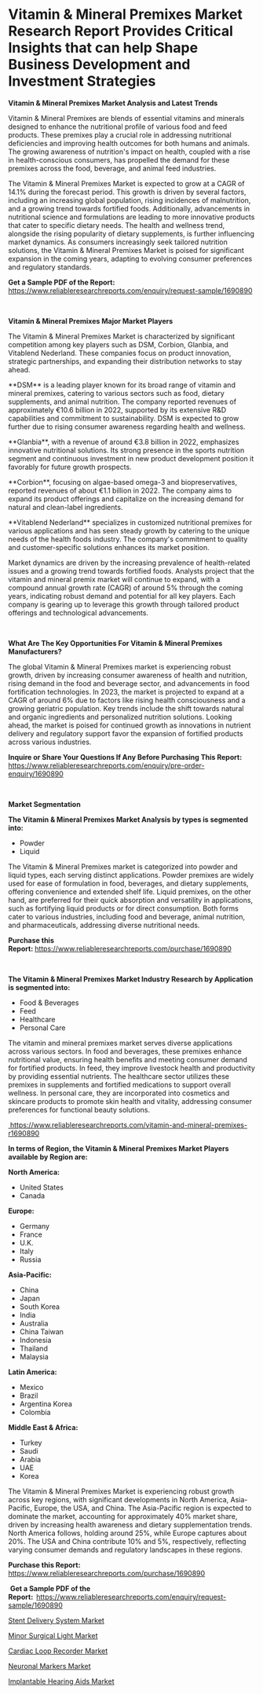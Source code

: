 <p><h1>Vitamin & Mineral Premixes Market Research Report Provides Critical Insights that can help Shape Business Development and Investment Strategies</h1></p><p><strong>Vitamin & Mineral Premixes Market Analysis and Latest Trends</strong></p>
<p><p>Vitamin & Mineral Premixes are blends of essential vitamins and minerals designed to enhance the nutritional profile of various food and feed products. These premixes play a crucial role in addressing nutritional deficiencies and improving health outcomes for both humans and animals. The growing awareness of nutrition's impact on health, coupled with a rise in health-conscious consumers, has propelled the demand for these premixes across the food, beverage, and animal feed industries.</p><p>The Vitamin & Mineral Premixes Market is expected to grow at a CAGR of 14.1% during the forecast period. This growth is driven by several factors, including an increasing global population, rising incidences of malnutrition, and a growing trend towards fortified foods. Additionally, advancements in nutritional science and formulations are leading to more innovative products that cater to specific dietary needs. The health and wellness trend, alongside the rising popularity of dietary supplements, is further influencing market dynamics. As consumers increasingly seek tailored nutrition solutions, the Vitamin & Mineral Premixes Market is poised for significant expansion in the coming years, adapting to evolving consumer preferences and regulatory standards.</p></p>
<p><strong>Get a Sample PDF of the Report:&nbsp;</strong> <a href="https://www.reliableresearchreports.com/enquiry/request-sample/1690890?utm_campaign=3545&utm_medium=2&utm_source=Github&utm_content=ia&utm_term=07042025&utm_id=vitamin-mineral-premixes">https://www.reliableresearchreports.com/enquiry/request-sample/1690890</a></p>
<p>&nbsp;</p>
<p><strong>Vitamin & Mineral Premixes Major Market Players</strong></p>
<p><p>The Vitamin & Mineral Premixes Market is characterized by significant competition among key players such as DSM, Corbion, Glanbia, and Vitablend Nederland. These companies focus on product innovation, strategic partnerships, and expanding their distribution networks to stay ahead.</p><p>**DSM** is a leading player known for its broad range of vitamin and mineral premixes, catering to various sectors such as food, dietary supplements, and animal nutrition. The company reported revenues of approximately €10.6 billion in 2022, supported by its extensive R&D capabilities and commitment to sustainability. DSM is expected to grow further due to rising consumer awareness regarding health and wellness.</p><p>**Glanbia**, with a revenue of around €3.8 billion in 2022, emphasizes innovative nutritional solutions. Its strong presence in the sports nutrition segment and continuous investment in new product development position it favorably for future growth prospects.</p><p>**Corbion**, focusing on algae-based omega-3 and biopreservatives, reported revenues of about €1.1 billion in 2022. The company aims to expand its product offerings and capitalize on the increasing demand for natural and clean-label ingredients.</p><p>**Vitablend Nederland** specializes in customized nutritional premixes for various applications and has seen steady growth by catering to the unique needs of the health foods industry. The company's commitment to quality and customer-specific solutions enhances its market position.</p><p>Market dynamics are driven by the increasing prevalence of health-related issues and a growing trend towards fortified foods. Analysts project that the vitamin and mineral premix market will continue to expand, with a compound annual growth rate (CAGR) of around 5% through the coming years, indicating robust demand and potential for all key players. Each company is gearing up to leverage this growth through tailored product offerings and technological advancements.</p></p>
<p>&nbsp;</p>
<p><strong>What Are The Key Opportunities For Vitamin & Mineral Premixes Manufacturers?</strong></p>
<p><p>The global Vitamin & Mineral Premixes market is experiencing robust growth, driven by increasing consumer awareness of health and nutrition, rising demand in the food and beverage sector, and advancements in food fortification technologies. In 2023, the market is projected to expand at a CAGR of around 6% due to factors like rising health consciousness and a growing geriatric population. Key trends include the shift towards natural and organic ingredients and personalized nutrition solutions. Looking ahead, the market is poised for continued growth as innovations in nutrient delivery and regulatory support favor the expansion of fortified products across various industries.</p></p>
<p><strong>Inquire or Share Your Questions If Any Before Purchasing This Report:</strong> <a href="https://www.reliableresearchreports.com/enquiry/pre-order-enquiry/1690890?utm_campaign=3545&utm_medium=2&utm_source=Github&utm_content=ia&utm_term=07042025&utm_id=vitamin-mineral-premixes">https://www.reliableresearchreports.com/enquiry/pre-order-enquiry/1690890</a></p>
<p>&nbsp;</p>
<p><strong>Market Segmentation</strong></p>
<p><strong>The Vitamin & Mineral Premixes Market Analysis by types is segmented into:</strong></p>
<p><ul><li>Powder</li><li>Liquid</li></ul></p>
<p><p>The Vitamin & Mineral Premixes market is categorized into powder and liquid types, each serving distinct applications. Powder premixes are widely used for ease of formulation in food, beverages, and dietary supplements, offering convenience and extended shelf life. Liquid premixes, on the other hand, are preferred for their quick absorption and versatility in applications, such as fortifying liquid products or for direct consumption. Both forms cater to various industries, including food and beverage, animal nutrition, and pharmaceuticals, addressing diverse nutritional needs.</p></p>
<p><strong>Purchase this Report:&nbsp;</strong><a href="https://www.reliableresearchreports.com/purchase/1690890?utm_campaign=3545&utm_medium=2&utm_source=Github&utm_content=ia&utm_term=07042025&utm_id=vitamin-mineral-premixes">https://www.reliableresearchreports.com/purchase/1690890</a></p>
<p>&nbsp;</p>
<p><strong>The Vitamin & Mineral Premixes Market Industry Research by Application is segmented into:</strong></p>
<p><ul><li>Food & Beverages</li><li>Feed</li><li>Healthcare</li><li>Personal Care</li></ul></p>
<p><p>The vitamin and mineral premixes market serves diverse applications across various sectors. In food and beverages, these premixes enhance nutritional value, ensuring health benefits and meeting consumer demand for fortified products. In feed, they improve livestock health and productivity by providing essential nutrients. The healthcare sector utilizes these premixes in supplements and fortified medications to support overall wellness. In personal care, they are incorporated into cosmetics and skincare products to promote skin health and vitality, addressing consumer preferences for functional beauty solutions.</p></p>
<p><a href="https://www.reliableresearchreports.com/vitamin-and-mineral-premixes-r1690890?utm_campaign=3545&utm_medium=2&utm_source=Github&utm_content=ia&utm_term=07042025&utm_id=vitamin-mineral-premixes">&nbsp;https://www.reliableresearchreports.com/vitamin-and-mineral-premixes-r1690890</a></p>
<p><strong>In terms of Region, the Vitamin & Mineral Premixes Market Players available by Region are:</strong></p>
<p>
    <p> <strong> North America: </strong>
        <ul>
            <li>United States</li>
            <li>Canada</li>
        </ul>
        </p> 
    <p> <strong> Europe: </strong>
        <ul>
            <li>Germany</li>
            <li>France</li>
            <li>U.K.</li>
            <li>Italy</li>
            <li>Russia</li>
        </ul>
        </p> 
    <p> <strong> Asia-Pacific: </strong>
        <ul>
            <li>China</li>
            <li>Japan</li>
            <li>South Korea</li>
            <li>India</li>
            <li>Australia</li>
            <li>China Taiwan</li>
            <li>Indonesia</li>
            <li>Thailand</li>
            <li>Malaysia</li>
        </ul>
        </p> 
    <p> <strong> Latin America: </strong>
        <ul>
            <li>Mexico</li>
            <li>Brazil</li>
            <li>Argentina Korea</li>
            <li>Colombia</li>
        </ul>
        </p> 
    <p> <strong> Middle East & Africa: </strong>
        <ul>
            <li>Turkey</li>
            <li>Saudi</li>
            <li>Arabia</li>
            <li>UAE</li>
            <li>Korea</li>
        </ul>
    </p>
    </p>
<p><p>The Vitamin & Mineral Premixes Market is experiencing robust growth across key regions, with significant developments in North America, Asia-Pacific, Europe, the USA, and China. The Asia-Pacific region is expected to dominate the market, accounting for approximately 40% market share, driven by increasing health awareness and dietary supplementation trends. North America follows, holding around 25%, while Europe captures about 20%. The USA and China contribute 10% and 5%, respectively, reflecting varying consumer demands and regulatory landscapes in these regions.</p></p>
<p><strong>Purchase this Report: </strong><a href="https://www.reliableresearchreports.com/purchase/1690890?utm_campaign=3545&utm_medium=2&utm_source=Github&utm_content=ia&utm_term=07042025&utm_id=vitamin-mineral-premixes">https://www.reliableresearchreports.com/purchase/1690890</a></p>
<p>&nbsp;<strong>Get a Sample PDF of the Report:&nbsp;&nbsp;</strong><a href="https://www.reliableresearchreports.com/enquiry/request-sample/1690890?utm_campaign=3545&utm_medium=2&utm_source=Github&utm_content=ia&utm_term=07042025&utm_id=vitamin-mineral-premixes">https://www.reliableresearchreports.com/enquiry/request-sample/1690890</a></p>
<p><strong></strong></p>
<p><p><a href="https://www.linkedin.com/pulse/stent-delivery-system-market-trends-analysis-size-share-t2z0c?utm_campaign=3545&utm_medium=2&utm_source=Github&utm_content=ia&utm_term=07042025&utm_id=vitamin-mineral-premixes">Stent Delivery System Market</a></p><p><a href="https://www.linkedin.com/pulse/in-depth-analysis-size-minor-surgical-light-market-its-h8luc?utm_campaign=3545&utm_medium=2&utm_source=Github&utm_content=ia&utm_term=07042025&utm_id=vitamin-mineral-premixes">Minor Surgical Light Market</a></p><p><a href="https://www.linkedin.com/pulse/projected-cagr-94-cardiac-loop-recorder-market-report-helps-bpsme?utm_campaign=3545&utm_medium=2&utm_source=Github&utm_content=ia&utm_term=07042025&utm_id=vitamin-mineral-premixes">Cardiac Loop Recorder Market</a></p><p><a href="https://www.linkedin.com/pulse/neuronal-markers-market-report-analyzing-size-key-drivers-projected-f3qde?utm_campaign=3545&utm_medium=2&utm_source=Github&utm_content=ia&utm_term=07042025&utm_id=vitamin-mineral-premixes">Neuronal Markers Market</a></p><p><a href="https://www.linkedin.com/pulse/implantable-hearing-aids-market-research-report-trends-hxq7e?utm_campaign=3545&utm_medium=2&utm_source=Github&utm_content=ia&utm_term=07042025&utm_id=vitamin-mineral-premixes">Implantable Hearing Aids Market</a></p></p>